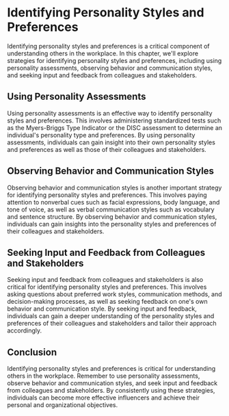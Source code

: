 Identifying Personality Styles and Preferences
===============================================================================

Identifying personality styles and preferences is a critical component of understanding others in the workplace. In this chapter, we'll explore strategies for identifying personality styles and preferences, including using personality assessments, observing behavior and communication styles, and seeking input and feedback from colleagues and stakeholders.

Using Personality Assessments
-----------------------------

Using personality assessments is an effective way to identify personality styles and preferences. This involves administering standardized tests such as the Myers-Briggs Type Indicator or the DISC assessment to determine an individual's personality type and preferences. By using personality assessments, individuals can gain insight into their own personality styles and preferences as well as those of their colleagues and stakeholders.

Observing Behavior and Communication Styles
-------------------------------------------

Observing behavior and communication styles is another important strategy for identifying personality styles and preferences. This involves paying attention to nonverbal cues such as facial expressions, body language, and tone of voice, as well as verbal communication styles such as vocabulary and sentence structure. By observing behavior and communication styles, individuals can gain insights into the personality styles and preferences of their colleagues and stakeholders.

Seeking Input and Feedback from Colleagues and Stakeholders
-----------------------------------------------------------

Seeking input and feedback from colleagues and stakeholders is also critical for identifying personality styles and preferences. This involves asking questions about preferred work styles, communication methods, and decision-making processes, as well as seeking feedback on one's own behavior and communication style. By seeking input and feedback, individuals can gain a deeper understanding of the personality styles and preferences of their colleagues and stakeholders and tailor their approach accordingly.

Conclusion
----------

Identifying personality styles and preferences is critical for understanding others in the workplace. Remember to use personality assessments, observe behavior and communication styles, and seek input and feedback from colleagues and stakeholders. By consistently using these strategies, individuals can become more effective influencers and achieve their personal and organizational objectives.
